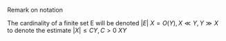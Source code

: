 Remark on notation

The cardinality of a finite set E will be denoted $|E|$
$X=O(Y), X\ll Y,Y\gg X$  to denote the estimate $|X|\le CY, C>0$
$XY$ 